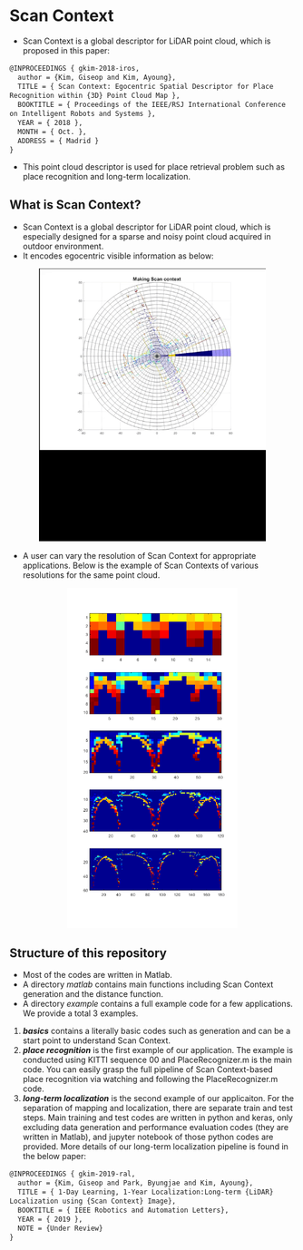 <!-- md preview: Show the rendered HTML markdown to the right of the current editor using ctrl-shift-m.-->

# Scan Context
- Scan Context is a global descriptor for LiDAR point cloud, which is proposed in this paper:

```
@INPROCEEDINGS { gkim-2018-iros,
  author = {Kim, Giseop and Kim, Ayoung},
  TITLE = { Scan Context: Egocentric Spatial Descriptor for Place Recognition within {3D} Point Cloud Map },
  BOOKTITLE = { Proceedings of the IEEE/RSJ International Conference on Intelligent Robots and Systems },
  YEAR = { 2018 },
  MONTH = { Oct. },
  ADDRESS = { Madrid }
}
```
- This point cloud descriptor is used for place retrieval problem such as place
recognition and long-term localization.


## What is Scan Context?

- Scan Context is a global descriptor for LiDAR point cloud, which is especially designed for a sparse and noisy point cloud acquired in outdoor environment.
- It encodes egocentric visible information as below:
<p align="center"><img src="example/basic/scmaking.gif" width=400></p>

- A user can vary the resolution of Scan Context for appropriate applications. Below is the example of Scan Contexts of various resolutions for the same point cloud.
<p align="center"><img src="example/basic/various_res.png" width=300></p>


## Structure of this repository
- Most of the codes are written in Matlab.
- A directory _matlab_ contains main functions including Scan Context generation and the distance function.
- A directory _example_ contains a full example code for a few applications. We provide a total 3 examples.
 1. _**basics**_ contains a literally basic codes such as generation and can be a start point to understand Scan Context.   
 2. _**place recognition**_ is the first example of our application. The example is conducted using KITTI sequence 00 and PlaceRecognizer.m is the main code. You can easily grasp the full pipeline of Scan Context-based place recognition via watching and following the PlaceRecognizer.m code.
 3. _**long-term localization**_ is the second example of our applicaiton. For the separation of mapping and localization, there are separate train and test steps. Main training and test codes are written in python and keras, only excluding data generation and performance evaluation codes (they are written in Matlab), and jupyter notebook of those python codes are provided. More details of our long-term localization pipeline is found in the below paper:
 ```
 @INPROCEEDINGS { gkim-2019-ral,
   author = {Kim, Giseop and Park, Byungjae and Kim, Ayoung},
   TITLE = { 1-Day Learning, 1-Year Localization:Long-term {LiDAR} Localization using {Scan Context} Image},
   BOOKTITLE = { IEEE Robotics and Automation Letters},
   YEAR = { 2019 },
   NOTE = {Under Review}
 }
 ```
